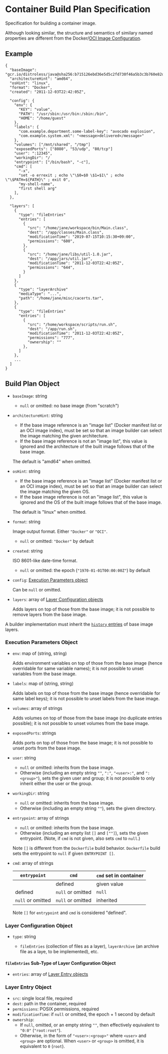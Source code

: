 # Container Build Plan Specification

Specification for building a container image.

Although looking similar, the structure and semantics of similary named properties are different from the Docker/[OCI Image Configuration](https://github.com/opencontainers/image-spec/blob/master/config.md).

## Example

```
{
  "baseImage": "gcr.io/distroless/java@sha256:b715126ebd36e5d5c2fd730f46a5b3c3b760e82dc18dffff7f5498d0151137c9",
  "architectureHint": "amd64",
  "osHint": "linux",
  "format": "Docker",
  "created": "2011-12-03T22:42:05Z",

  "config": {
    "env": {
      "KEY": "value",
      "PATH": "/usr/sbin:/usr/bin:/sbin:/bin",
      "HOME": "/home/guest"
    },
    "labels": {
      "com.example.department.some-label-key": "avocado explosion",
      "com.example.system.xml": "<message>delivered</message>"
    },
    "volumes": ["/mnt/shared", "/tmp"]
    "exposedPorts": ["8080", "53/udp", "80/tcp"]
    "user": ":12345",
    "workingDir": "/
    "entrypoint": ["/bin/bash", "-c"],
    "cmd": [
      "-x",
      "set -o errexit ; echo \"\$0=$0 \$1=$1\" ; echo \"\$PATH=${PATH}\" ; exit 0",
      "my-shell-name",
      "first shell arg"
    ],
  },

  "layers": [
    {
      "type": "fileEntries"
      "entries": [
        {
          "src": "/home/jane/workspace/bin/Main.class",
          "dest": "/app/classes/Main.class",
          "modificationTime": "2019-07-15T10:15:30+09:00",
          "permissions": "600",
        },
        {
          "src": "/home/jane/libs/util-1.0.jar",
          "dest": "/app/jars/util.jar",
          "modificationTime": "2011-12-03T22:42:05Z",
          "permissions": "644",
        }
      ]
    },
    {
      "type": "layerArchive"
      "mediaType": "...",
      "path": "/home/jane/misc/cacerts.tar",
    },
    {
      "type": "fileEntries"
      "entries": [
        {
          "src": "/home/workspace/scripts/run.sh",
          "dest": "/app/run.sh",
          "modificationTime": "2011-12-03T22:42:05Z",
          "permissions": "777",
          "ownership": ""
        },
      ]
    },
    ...
  ]
}
```

## Build Plan Object

* `baseImage`: string

   - `null` or omitted: no base image (from "scratch")

* `architectureHint`: string

   - If the base image reference is an "image list" (Docker manifest list or an OCI image index), must be set so that an image builder can select the image matching the given architecture.
   - If the base image reference is not an "image list", this value is ignored and the architecture of the built image follows that of the base image.

   The default is "amd64" when omitted.

* `osHint`: string

   - If the base image reference is an "image list" (Docker manifest list or an OCI image index), must be set so that an image builder can select the image matching the given OS.
   - If the base image reference is not an "image list", this value is ignored and the OS of the built image follows that of the base image.

   The default is "linux" when omitted.

* `format`: string

   Image output format. Either `"Docker"` or `"OCI"`.

   - `null` or omitted: `"Docker"` by default

* `created`: string

   ISO 8601-like date-time format.

   - `null` or omitted: the epoch (`"1970-01-01T00:00:00Z"`) by default

* `config`: [Execution Parameters object](#execution-parameters-object)

   Can be `null` or omitted.

* `layers`: array of [Layer Configuration objects](#layer-configuration-object)

   Adds layers on top of those from the base image; it is not possible to remove layers from the base image.

A builder implementation must inherit the [`history` entries](https://github.com/opencontainers/image-spec/blob/master/config.md) of base image layers.

### Execution Parameters Object

* `env`: map of (string, string)

   Adds environment variables on top of those from the base image (hence overridable for same variable names); it is not possible to unset variables from the base image.

* `labels`: map of (string, string)

   Adds labels on top of those from the base image (hence overridable for same label keys); it is not possible to unset labels from the base image.

* `volumes`: array of strings

   Adds volumes on top of those from the base image (no duplicate entries possible); it is not possible to unset volumes from the base image.

* `exposedPorts`: strings

   Adds ports on top of those from the base image; it is not possible to unset ports from the base image.

* `user`: string

   - `null` or omitted: inherits from the base image.
   - Otherwise (including an empty string `""`, `":"`, `"<user>:"`, and `":<group>"`), sets the given user and group; it is not possible to only inherit either the user or the group.

* `workingDir`: string

   - `null` or omitted: inherits from the base image.
   - Otherwise (including an empty string `""`), sets the given directory.

* `entrypoint`: array of strings

   - `null` or omitted: inherits from the base image.
   - Otherwise (including an empty list `[]` and `[""]`), sets the given entrypoint. (Note, if `cmd` is not given, also sets `cmd` to `null`.)
 
   Note `[]` is different from the `Dockerfile` build behavior. `Dockerfile` build sets the entrypoint to `null` if given `ENTRYPOINT []`.

* `cmd`: array of strings

   | `entrypoint`      | `cmd`             | `cmd` set in container |
   |-------------------|-------------------|------------------------|
   |                   | defined           | given value            |
   | defined           | `null` or omitted | `null`                 |
   | `null` or omitted | `null` or omitted | inherited              |

   Note `[]` for `entrypoint` and `cmd` is considered "defined".

### Layer Configuration Object

* `type`: string

   - `fileEntries` (collection of files as a layer), `layerArchive` (an archive file as a laye, to be implemented), etc.

#### `fileEntries` Sub-Type of Layer Configuration Object

* `entries`: array of [Layer Entry objects](#layer-entry-object)

### Layer Entry Object

* `src`: single local file, required
* `dest`: path in the container, required
* `permissions`: POSIX permissions, required
* `modificationTime`: if `null` or omitted, the epoch + 1 second by default
* `ownership`:
   - If `null`, omitted, or an empty string `""`, then effectively equivalent to `"0:0"` (`"root:root"`).
   - Otherwise, in the form of `"<user>:<group>"` where `<user>` and `<group>` are optional. When `<user>` or `<group>` is omitted, it is equivalent to `0` (`root`).
